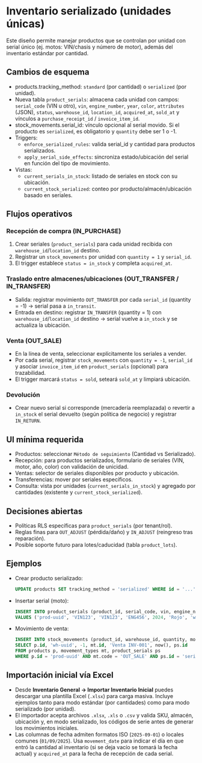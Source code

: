 # Inventario serializado (unidades únicas)

Este diseño permite manejar productos que se controlan por unidad con serial único (ej. motos: VIN/chasis y número de motor), además del inventario estándar por cantidad.

## Cambios de esquema

- products.tracking_method: `standard` (por cantidad) o `serialized` (por unidad).
- Nueva tabla `product_serials`: almacena cada unidad con campos: `serial_code` (VIN u otro), `vin`, `engine_number`, `year`, `color`, `attributes` (JSON), `status`, `warehouse_id`, `location_id`, `acquired_at`, `sold_at` y vínculos a `purchase_receipt_id` / `invoice_item_id`.
- stock_movements.serial_id: vínculo opcional al serial movido. Si el producto es `serialized`, es obligatorio y `quantity` debe ser 1 o -1.
- Triggers:
  - `enforce_serialized_rules`: valida serial_id y cantidad para productos serializados.
  - `apply_serial_side_effects`: sincroniza estado/ubicación del serial en función del tipo de movimiento.
- Vistas:
  - `current_serials_in_stock`: listado de seriales en stock con su ubicación.
  - `current_stock_serialized`: conteo por producto/almacén/ubicación basado en seriales.

## Flujos operativos

### Recepción de compra (IN_PURCHASE)
1. Crear seriales (`product_serials`) para cada unidad recibida con `warehouse_id`/`location_id` destino.
2. Registrar un `stock_movements` por unidad con `quantity = 1` y `serial_id`.
3. El trigger establece `status = in_stock` y completa `acquired_at`.

### Traslado entre almacenes/ubicaciones (OUT_TRANSFER / IN_TRANSFER)
- Salida: registrar movimiento `OUT_TRANSFER` por cada `serial_id` (quantity = -1) -> serial pasa a `in_transit`.
- Entrada en destino: registrar `IN_TRANSFER` (quantity = 1) con `warehouse_id`/`location_id` destino -> serial vuelve a `in_stock` y se actualiza la ubicación.

### Venta (OUT_SALE)
- En la línea de venta, seleccionar explícitamente los seriales a vender.
- Por cada serial, registrar `stock_movements` con `quantity = -1`, `serial_id` y asociar `invoice_item_id` en `product_serials` (opcional) para trazabilidad.
- El trigger marcará `status = sold`, seteará `sold_at` y limpiará ubicación.

### Devolución
- Crear nuevo serial si corresponde (mercadería reemplazada) o revertir a `in_stock` el serial devuelto (según política de negocio) y registrar `IN_RETURN`.

## UI mínima requerida

- Productos: seleccionar `Método de seguimiento` (Cantidad vs Serializado).
- Recepción: para productos serializados, formulario de seriales (VIN, motor, año, color) con validación de unicidad.
- Ventas: selector de seriales disponibles por producto y ubicación.
- Transferencias: mover por seriales específicos.
- Consulta: vista por unidades (`current_serials_in_stock`) y agregado por cantidades (existente y `current_stock_serialized`).

## Decisiones abiertas

- Políticas RLS específicas para `product_serials` (por tenant/rol).
- Reglas finas para `OUT_ADJUST` (pérdida/daño) y `IN_ADJUST` (reingreso tras reparación).
- Posible soporte futuro para lotes/caducidad (tabla `product_lots`).

## Ejemplos

- Crear producto serializado:
  ```sql
  UPDATE products SET tracking_method = 'serialized' WHERE id = '...';
  ```
- Insertar serial (moto):
  ```sql
  INSERT INTO product_serials (product_id, serial_code, vin, engine_number, year, color, warehouse_id)
  VALUES ('prod-uuid', 'VIN123', 'VIN123', 'ENG456', 2024, 'Rojo', 'wh-uuid');
  ```
- Movimiento de venta:
  ```sql
  INSERT INTO stock_movements (product_id, warehouse_id, quantity, movement_type_id, reference, movement_date, serial_id)
  SELECT p.id, 'wh-uuid', -1, mt.id, 'Venta INV-001', now(), ps.id
  FROM products p, movement_types mt, product_serials ps
  WHERE p.id = 'prod-uuid' AND mt.code = 'OUT_SALE' AND ps.id = 'serial-uuid';
  ```

## Importación inicial vía Excel

- Desde **Inventario General → Importar Inventario Inicial** puedes descargar una plantilla Excel (`.xlsx`) para carga masiva. Incluye ejemplos tanto para modo estándar (por cantidades) como para modo serializado (por unidad).
- El importador acepta archivos `.xlsx`, `.xls` o `.csv` y valida SKU, almacén, ubicación y, en modo serializado, los códigos de serie antes de generar los movimientos iniciales.
- Las columnas de fecha admiten formatos ISO (`2025-09-01`) o locales comunes (`01/09/2025`). Usa `movement_date` para indicar el día en que entró la cantidad al inventario (si se deja vacío se tomará la fecha actual) y `acquired_at` para la fecha de recepción de cada serial.
